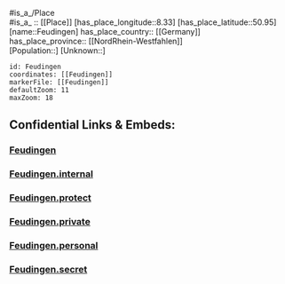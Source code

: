 ﻿---
location: [50.95,8.33] 
mapzoom: [7,12] 
mapmarker: city 
type: City
tags:
- geo/City


SpocWebEntityId: 30159
isDeleted: false
confidential: public

---
#is_a_/Place  
#is_a_ :: [[Place]] 
[has_place_longitude::8.33] 
[has_place_latitude::50.95] 
[name::Feudingen] 
has_place_country:: [[Germany]]  
has_place_province:: [[NordRhein-Westfahlen]]  
[Population::] 
[Unknown::] 


```leaflet
id: Feudingen
coordinates: [[Feudingen]] 
markerFile: [[Feudingen]] 
defaultZoom: 11 
maxZoom: 18
```


## Confidential Links & Embeds: 

### [Feudingen](/_public/Earth/Continent/Europe/Europe~Central/Germany/Germany~West/Nord_Rhein-Westfalen/counties~NW/Siegen-Wittgenstein/cities~Siegen-Wittgenstein/Laasphe,Bad/Feudingen.md) 

### [Feudingen.internal](/_internal/Earth/Continent/Europe/Europe~Central/Germany/Germany~West/Nord_Rhein-Westfalen/counties~NW/Siegen-Wittgenstein/cities~Siegen-Wittgenstein/Laasphe,Bad/Feudingen.internal.md) 

### [Feudingen.protect](/_protect/Earth/Continent/Europe/Europe~Central/Germany/Germany~West/Nord_Rhein-Westfalen/counties~NW/Siegen-Wittgenstein/cities~Siegen-Wittgenstein/Laasphe,Bad/Feudingen.protect.md) 

### [Feudingen.private](/_private/Earth/Continent/Europe/Europe~Central/Germany/Germany~West/Nord_Rhein-Westfalen/counties~NW/Siegen-Wittgenstein/cities~Siegen-Wittgenstein/Laasphe,Bad/Feudingen.private.md) 

### [Feudingen.personal](/_personal/Earth/Continent/Europe/Europe~Central/Germany/Germany~West/Nord_Rhein-Westfalen/counties~NW/Siegen-Wittgenstein/cities~Siegen-Wittgenstein/Laasphe,Bad/Feudingen.personal.md) 

### [Feudingen.secret](/_secret/Earth/Continent/Europe/Europe~Central/Germany/Germany~West/Nord_Rhein-Westfalen/counties~NW/Siegen-Wittgenstein/cities~Siegen-Wittgenstein/Laasphe,Bad/Feudingen.secret.md) 
